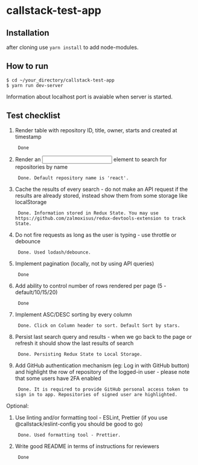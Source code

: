 # callstack-test-app

## Installation
after cloning use ```yarn install``` to add node-modules.

## How to run
```
$ cd ~/your_directory/callstack-test-app
$ yarn run dev-server
```
Information about localhost port is avaiable when server is started.

## Test checklist

1. Render table with repository ID, title, owner, starts and created at timestamp

		Done
2. Render an <input> element to search for repositories by name

		Done. Default repository name is 'react'.
3. Cache the results of every search - do not make an API request if the results are already stored, instead show them from some storage like localStorage

		Done. Information stored in Redux State. You may use https://github.com/zalmoxisus/redux-devtools-extension to track State.
4. Do not fire requests as long as the user is typing - use throttle or debounce

		Done. Used lodash/debounce.
5. Implement pagination (locally, not by using API queries)

		Done
6. Add ability to control number of rows rendered per page (5 - default/10/15/20)

		Done
7. Implement ASC/DESC sorting by every column

		Done. Click on Column header to sort. Default Sort by stars.
8. Persist last search query and results - when we go back to the page or refresh it should show the last results of search

		Done. Persisting Redux State to Local Storage.
9. Add GitHub authentication mechanism (eg: Log in with GitHub button) and highlight the row of repository of the logged-in user - please note that some users have 2FA enabled

		Done. It is required to provide GitHub personal access token to sign in to app. Repositories of signed user are highlighted.
    
Optional:

1. Use linting and/or formatting tool - ESLint, Prettier (if you use @callstack/eslint-config you should be good to go)

		Done. Used formatting tool - Prettier.
2. Write good README in terms of instructions for reviewers

		Done
